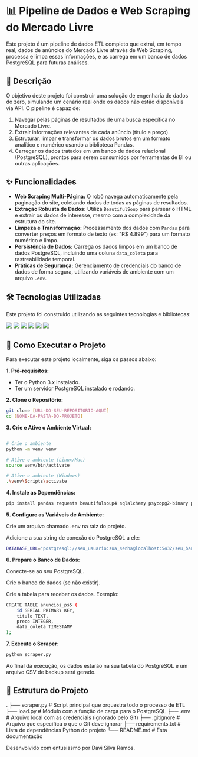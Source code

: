 # 📊 Pipeline de Dados e Web Scraping do Mercado Livre

Este projeto é um pipeline de dados ETL completo que extrai, em tempo real, dados de anúncios do Mercado Livre através de Web Scraping, processa e limpa essas informações, e as carrega em um banco de dados PostgreSQL para futuras análises.

## 📜 Descrição

O objetivo deste projeto foi construir uma solução de engenharia de dados do zero, simulando um cenário real onde os dados não estão disponíveis via API. O pipeline é capaz de:

1.  Navegar pelas páginas de resultados de uma busca específica no Mercado Livre.
2.  Extrair informações relevantes de cada anúncio (título e preço).
3.  Estruturar, limpar e transformar os dados brutos em um formato analítico e numérico usando a biblioteca Pandas.
4.  Carregar os dados tratados em um banco de dados relacional (PostgreSQL), prontos para serem consumidos por ferramentas de BI ou outras aplicações.

## ✨ Funcionalidades

- **Web Scraping Multi-Página:** O robô navega automaticamente pela paginação do site, coletando dados de todas as páginas de resultados.
- **Extração Robusta de Dados:** Utiliza `BeautifulSoup` para parsear o HTML e extrair os dados de interesse, mesmo com a complexidade da estrutura do site.
- **Limpeza e Transformação:** Processamento dos dados com `Pandas` para converter preços em formato de texto (ex: "R$ 4.899") para um formato numérico e limpo.
- **Persistência de Dados:** Carrega os dados limpos em um banco de dados PostgreSQL, incluindo uma coluna `data_coleta` para rastreabilidade temporal.
- **Práticas de Segurança:** Gerenciamento de credenciais do banco de dados de forma segura, utilizando variáveis de ambiente com um arquivo `.env`.

## 🛠️ Tecnologias Utilizadas

Este projeto foi construído utilizando as seguintes tecnologias e bibliotecas:

<p align="left">
  <img src="https://img.shields.io/badge/Python-3776AB?style=for-the-badge&logo=python&logoColor=white" />
  <img src="https://img.shields.io/badge/pandas-150458?style=for-the-badge&logo=pandas&logoColor=white" />
  <img src="https://img.shields.io/badge/Requests-232F3E?style=for-the-badge&logo=requests&logoColor=white" />
  <img src="https://img.shields.io/badge/Beautiful_Soup-000000?style=for-the-badge&logo=-&logoColor=white" />
  <img src="https://img.shields.io/badge/PostgreSQL-316192?style=for-the-badge&logo=postgresql&logoColor=white" />
  <img src="https://img.shields.io/badge/SQLAlchemy-B22222?style=for-the-badge&logo=sqlalchemy&logoColor=white" />
</p>

## 🚀 Como Executar o Projeto

Para executar este projeto localmente, siga os passos abaixo:

**1. Pré-requisitos:**
* Ter o Python 3.x instalado.
* Ter um servidor PostgreSQL instalado e rodando.

**2. Clone o Repositório:**
```bash
git clone [URL-DO-SEU-REPOSITÓRIO-AQUI]
cd [NOME-DA-PASTA-DO-PROJETO]
````

**3. Crie e Ative o Ambiente Virtual:**

````Bash

# Crie o ambiente
python -m venv venv

# Ative o ambiente (Linux/Mac)
source venv/bin/activate

# Ative o ambiente (Windows)
.\venv\Scripts\activate

````
**4. Instale as Dependências:**
````Bash
pip install pandas requests beautifulsoup4 sqlalchemy psycopg2-binary python-dotenv
````
**5. Configure as Variáveis de Ambiente:**

Crie um arquivo chamado .env na raiz do projeto.

Adicione a sua string de conexão do PostgreSQL a ele:
````Bash
DATABASE_URL="postgresql://seu_usuario:sua_senha@localhost:5432/seu_banco"
````

**6. Prepare o Banco de Dados:**

Conecte-se ao seu PostgreSQL.

Crie o banco de dados (se não existir).

Crie a tabela para receber os dados. Exemplo:
````Bash
CREATE TABLE anuncios_ps5 (
    id SERIAL PRIMARY KEY,
    titulo TEXT,
    preco INTEGER,
    data_coleta TIMESTAMP
);
````
**7. Execute o Scraper:**
````Bash
python scraper.py
````
Ao final da execução, os dados estarão na sua tabela do PostgreSQL e um arquivo CSV de backup será gerado.

## 📁 Estrutura do Projeto
.
├── scraper.py         # Script principal que orquestra todo o processo de ETL
├── load.py            # Módulo com a função de carga para o PostgreSQL
├── .env               # Arquivo local com as credenciais (ignorado pelo Git)
├── .gitignore         # Arquivo que especifica o que o Git deve ignorar
├── requirements.txt   # Lista de dependências Python do projeto
└── README.md          # Esta documentação


Desenvolvido com entusiasmo por Davi Silva Ramos.
